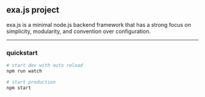 ## exa.js project
exa.js is a minimal node.js backend framework that has a strong focus on simplicity, modularity, and convention over configuration. 

---

### quickstart
```bash
# start dev with auto reload
npm run watch

# start production
npm start
```

